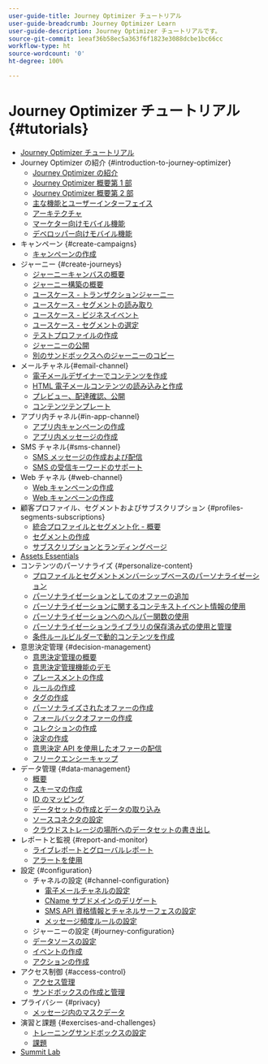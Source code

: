 ```yaml
---
user-guide-title: Journey Optimizer チュートリアル
user-guide-breadcrumb: Journey Optimizer Learn
user-guide-description: Journey Optimizer チュートリアルです。
source-git-commit: 1eeaf36b58ec5a363f6f1823e3088dcbe1bc66cc
workflow-type: ht
source-wordcount: '0'
ht-degree: 100%

---
```



# Journey Optimizer チュートリアル {#tutorials}

+ [Journey Optimizer チュートリアル](/help/overview.md)
+ Journey Optimizer の紹介 {#introduction-to-journey-optimizer}
   + [Journey Optimizer の紹介](/help/introduction/introduction.md)
   + [Journey Optimizer 概要第 1 部](/help/introduction/journey-optimizer-overview-part-1.md)
   + [Journey Optimizer 概要第 2 部](/help/introduction/journey-optimizer-overview-part-2.md)
   + [主な機能とユーザーインターフェイス](/help/introduction/key-capabilities-and-user-interface.md)
   + [アーキテクチャ](/help/introduction/architecture.md)
   + [マーケター向けモバイル機能](/help/channels/mobile-capabilities.md)
   + [デベロッパー向けモバイル機能](/help/channels/mobile-capabilities-for-developers.md)
+ キャンペーン {#create-campaigns}
   + [キャンペーンの作成](/help/create-campaigns/create-a-campaign.md)
+ ジャーニー {#create-journeys}
   + [ジャーニーキャンバスの概要](/help/create-journeys/overview-over-the-journey-canvas.md)
   + [ジャーニー構築の概要](/help/create-journeys/introduction-to-building-a-journey.md)
   + [ユースケース - トランザクションジャーニー](/help/create-journeys/use-case-transactional-journey.md)
   + [ユースケース - セグメントの読み取り](/help/create-journeys/use-case-read-segment.md)
   + [ユースケース - ビジネスイベント](/help/create-journeys/use-case-business-event.md)
   + [ユースケース - セグメントの選定](/help/create-journeys/use-case-read-segment-qualification.md)
   + [テストプロファイルの作成](/help/create-journeys/test-a-journey.md)
   + [ジャーニーの公開](/help/create-journeys/publish-a-journey.md)
   + [別のサンドボックスへのジャーニーのコピー](/help/create-journeys/copy-a-journey.md)
+ メールチャネル{#email-channel}
   + [電子メールデザイナーでコンテンツを作成](/help/channels/create-content-with-the-email-designer.md)
   + [HTML 電子メールコンテンツの読み込みと作成](/help/channels/import-and-author-html-email-content.md)
   + [プレビュー、配達確認、公開](/help/channels/preview-proof-and-publish.md)
   + [コンテンツテンプレート](/help/channels/content-templates.md)
+ アプリ内チャネル{#in-app-channel}
   + [アプリ内キャンペーンの作成](/help/channels/create-an-in-app-campaign.md)
   + [アプリ内メッセージの作成](/help/channels/author-in-app-messages.md)
+ SMS チャネル{#sms-channel}
   + [SMS メッセージの作成および配信](/help/channels/author-and-deliver-sms-messages.md)
   + [SMS の受信キーワードのサポート](/help/channels/inbound-keyword-support-for-sms.md)
+ Web チャネル {#web-channel}
   + [Web キャンペーンの作成](/help/channels/create-a-web-campaign.md)
   + [Web キャンペーンの作成](/help/channels/author-a-web-campaign.md)
+ 顧客プロファイル、セグメントおよびサブスクリプション {#profiles-segments-subscriptions}
   + [統合プロファイルとセグメント化 - 概要](/help/set-up-resources/unified-profile-and-segmentation-overview.md)
   + [セグメントの作成](/help/set-up-resources/create-segments.md)
   + [サブスクリプションとランディングページ](/help/subscriptions-and-landing-pages.md)
+ [Assets Essentials](/help/assets-essentials-overview.md)
+ コンテンツのパーソナライズ {#personalize-content}
   + [プロファイルとセグメントメンバーシップベースのパーソナライゼーション](/help/personalize-content/profile-and-segment-membership-based-personalization.md)
   + [パーソナライゼーションとしてのオファーの追加](/help/personalize-content/add-offer-decisioning-to-messages.md)
   + [パーソナライゼーションに関するコンテキストイベント情報の使用](/help/personalize-content/use-contextual-event-information-for-personalization.md)
   + [パーソナライゼーションへのヘルパー関数の使用](/help/personalize-content/use-helper-functions-for-personalization.md)
   + [パーソナライゼーションライブラリの保存済み式の使用と管理](/help/personalize-content/use-and-manage-saved-expressions-in-personalization-library.md)
   + [条件ルールビルダーで動的コンテンツを作成](/help/personalize-content/create-dynamic-content.md)
+ 意思決定管理 {#decision-management}
   + [意思決定管理の概要](/help/decision-management/introduction-to-decision-management.md)
   + [意思決定管理機能のデモ](/help/decision-management/demo-of-decision-management-capabilities.md)
   + [プレースメントの作成](/help/decision-management/create-placements.md)
   + [ルールの作成](/help/decision-management/create-rules.md)
   + [タグの作成](/help/decision-management/create-tags.md)
   + [パーソナライズされたオファーの作成](/help/decision-management/create-personalized-offers.md)
   + [フォールバックオファーの作成](/help/decision-management/create-fallback-offers.md)
   + [コレクションの作成](/help/decision-management/create-collections.md)
   + [決定の作成](/help/decision-management/create-decisions.md)
   + [意思決定 API を使用したオファーの配信](/help/decision-management/deliver-offers-with-the-decisions-api.md)
   + [フリークエンシーキャップ](/help/decision-management/frequency-capping.md)
+ データ管理 {#data-management}
   + [概要](/help/set-up-data/set-up-data-overview.md)
   + [スキーマの作成](/help/set-up-data/create-schema.md)
   + [ID のマッピング](/help/set-up-data/map-identities.md)
   + [データセットの作成とデータの取り込み](/help/set-up-data/create-datasets-and-ingest-data.md)
   + [ソースコネクタの設定](/help/set-up-data/configure-source-connectors.md)
   + [クラウドストレージの場所へのデータセットの書き出し](/help/set-up-data/export-datasets.md)
+ レポートと監視 {#report-and-monitor}
   + [ライブレポートとグローバルレポート](/help/report-and-monitor/live-and-global-reports.md)
   + [アラートを使用](/help/administration/alerts.md)
+ 設定 {#configuration}
   + チャネルの設定 {#channel-configuration}
      + [電子メールチャネルの設定](/help/set-up-channels/set-up-email-channel.md)
      + [CName サブドメインのデリゲート](/help/set-up-channels/delegate-cname-subdomains.md)
      + [SMS API 資格情報とチャネルサーフェスの設定](/help/set-up-channels/set-up-sms-channel.md)
      + [メッセージ頻度ルールの設定](/help/administration/configure-frequency-rules.md)
   + ジャーニーの設定 {#journey-configuration}
   + [データソースの設定](/help/set-up-journeys/configure-data-sources.md)
   + [イベントの作成](/help/set-up-journeys/create-events.md)
   + [アクションの作成](/help/set-up-journeys/create-actions.md)
+ アクセス制御 {#access-control}
   + [アクセス管理](/help/set-up-access/access-management.md)
   + [サンドボックスの作成と管理](/help/set-up-access/create-and-manage-sandboxes.md)
+ プライバシー {#privacy}
   + [メッセージ内のマスクデータ](/help/privacy/mask-data-in-messages.md)
+ 演習と課題 {#exercises-and-challenges}
   + [トレーニングサンドボックスの設定](https://experienceleague.adobe.com/docs/journey-optimizer-learn/configure-a-training-sandbox/introduction-and-prerequisites.html?lang=ja)
   + [課題](https://experienceleague.adobe.com/docs/journey-optimizer-learn/challenges/introduction-and-prerequisites.html?lang=ja)
+ [Summit Lab](/help/summit-lab-731/l731-assets.md)
